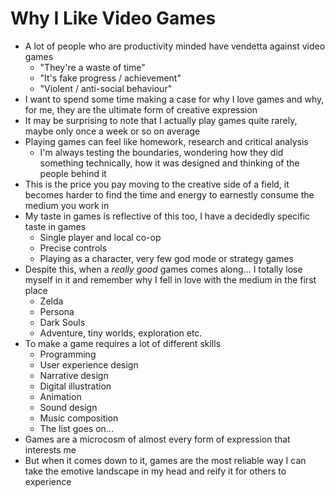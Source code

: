# Why I Like Video Games

* A lot of people who are productivity minded have vendetta against video games
  * "They're a waste of time"
  * "It's fake progress / achievement"
  * "Violent / anti-social behaviour"
* I want to spend some time making a case for why I love games and why, for me, they are the ultimate form of creative expression
* It may be surprising to note that I actually play games quite rarely, maybe only once a week or so on average
* Playing games can feel like homework, research and critical analysis
  * I'm always testing the boundaries, wondering how they did something technically, how it was designed and thinking of the people behind it
* This is the price you pay moving to the creative side of a field, it becomes harder to find the time and energy to earnestly consume the medium you work in
* My taste in games is reflective of this too, I have a decidedly specific taste in games
  * Single player and local co-op
  * Precise controls
  * Playing as a character, very few god mode or strategy games
* Despite this, when a _really good_ games comes along... I totally lose myself in it and remember why I fell in love with the medium in the first place
  * Zelda
  * Persona
  * Dark Souls
  * Adventure, tiny worlds, exploration etc.
* To make a game requires a lot of different skills
  * Programming
  * User experience design
  * Narrative design
  * Digital illustration
  * Animation
  * Sound design
  * Music composition
  * The list goes on...
* Games are a microcosm of almost every form of expression that interests me
* But when it comes down to it, games are the most reliable way I can take the emotive landscape in my head and reify it for others to experience

